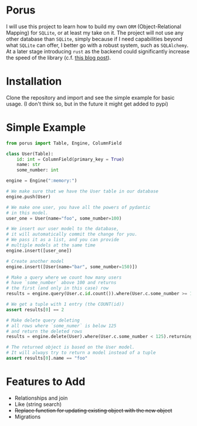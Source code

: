 # Porus
I will use this project to learn how to build my own `ORM` (Object-Relational Mapping) for `SQLite`, or at least my take on it. The project will not use any other database than `SQLite`, simply because if I need capabilities beyond what `SQLite` can offer, I better go with a robust system, such as `SQLAlchemy`. At a later stage introducing `rust` as the backend could significantly increase the speed of the library (c.f. [this blog post](https://avi.im/blag/2021/fast-sqlite-inserts/)).

# Installation
Clone the repository and import and see the simple example for basic usage. (I don't think so, but in the future it might get added to pypi)

# Simple Example
```python
from porus import Table, Engine, ColumnField

class User(Table):
    id: int = ColumnField(primary_key = True)
    name: str
    some_number: int

engine = Engine(":memory:")

# We make sure that we have the User table in our database
engine.push(User)

# We make one user, you have all the powers of pydantic
# in this model.
user_one = User(name="foo", some_number=100)

# We insert our user model to the database, 
# it will automatically commit the change for you.
# We pass it as a list, and you can provide 
# multiple models at the same time
engine.insert([user_one])

# Create another model
engine.insert([User(name="bar", some_number=150)])

# Make a query where we count how many users
# have `some_number` above 100 and returns
# the first (and only in this case) row
results = engine.query(User.c.id.count()).where(User.c.some_number >= 100).first()

# We get a tuple with 1 entry (the COUNT(id))
assert results[0] == 2

# Make delete query deleting
# all rows where `some_numer` is below 125
# and return the deleted rows
results = engine.delete(User).where(User.c.some_number < 125).returning().all()

# The returned object is based on the User model.
# It will always try to return a model instead of a tuple
assert results[0].name == "foo"
```
# Features to Add
* Relationships and join
* Like (string search)
* ~~Replace function for updating existing object with the new object~~
* Migrations
